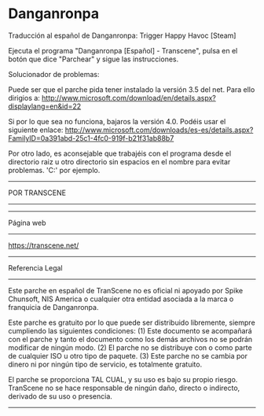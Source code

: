 # Danganronpa
Traducción al español de Danganronpa: Trigger Happy Havoc [Steam]

Ejecuta el programa "Danganronpa [Español] - Transcene", pulsa
en el botón que dice "Parchear" y sigue las instrucciones.


Solucionador de problemas:

Puede ser que el parche pida tener instalado la versión 3.5 del net. Para ello dirigios a:
http://www.microsoft.com/download/en/details.aspx?displaylang=en&id=22

Si por lo que sea no funciona, bajaros la versión 4.0. Podéis usar el siguiente enlace:
http://www.microsoft.com/downloads/es-es/details.aspx?FamilyID=0a391abd-25c1-4fc0-919f-b21f31ab88b7

Por otro lado, es aconsejable que trabajéis con el programa desde el directorio raiz u otro directorio
sin espacios en el nombre para evitar problemas. 'C:\' por ejemplo.

*************************
POR TRANSCENE
*************************

*********
Página web
*********

https://transcene.net/

******************************
Referencia Legal
******************************

 Este parche en español de TranScene no es
 oficial ni apoyado por Spike Chunsoft, NIS America o cualquier
 otra entidad asociada a la marca o franquicia de Danganronpa.

 Este parche es gratuito por lo que puede ser distribuido libremente, siempre
 cumpliendo las siguientes condiciones: 
 (1) Este documento se acompañará con el parche y tanto el documento como los demás archivos no se
 podrán modificar de ningún modo.
 (2) El parche no se distribuye con o como parte de cualquier ISO u otro tipo de paquete.
 (3) Este parche no se cambia por dinero ni por ningún tipo de servicio, es totalmente gratuito.

 El parche se proporciona TAL CUAL, y su uso es bajo su propio riesgo.
 TranScene no se hace responsable de ningún daño, 
 directo o indirecto, derivado de su uso o presencia.
*******************************
